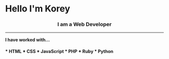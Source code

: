 # Hello I'm Korey
<h3 align="center"><b>
I am a Web Developer<b></h3>
<hr>
I have worked with...
<br>
<h4>
* HTML
* CSS
* JavaScript
* PHP
* Ruby
* Python
<h4>
